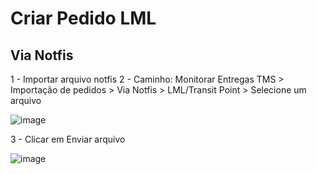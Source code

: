 # Criar Pedido LML

## Via Notfis

1 - Importar arquivo notfis
2 -  Caminho: Monitorar Entregas TMS > Importação de pedidos > Via Notfis > LML/Transit Point > Selecione um arquivo  

  ![image](https://github.com/CarlosLiveira/Criar-Pedido/assets/89557656/6c6f41ed-85f0-4395-b1de-92920b95deb4)  

3 - Clicar em Enviar arquivo  

![image](https://github.com/CarlosLiveira/Criar-Pedido/assets/89557656/5db39147-1af1-40f8-b736-f7cd20dc545a)
